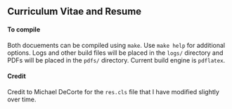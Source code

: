 ## Curriculum Vitae and Resume

#### To compile
Both docuements can be compiled using `make`. Use `make help` for additional options. Logs and other build files will be placed in the `logs/` directory and PDFs will be placed in the `pdfs/` directory. Current build engine is `pdflatex`.

#### Credit
Credit to Michael DeCorte for the `res.cls` file that I have modified slightly over time.
